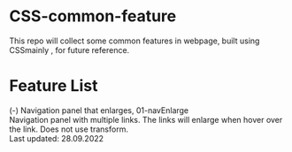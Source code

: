# CSS-common-feature
This repo will collect some common features in webpage, built using CSSmainly , for future reference.

# Feature List
(-) Navigation panel that enlarges, 01-navEnlarge   
Navigation panel with multiple links. The links will enlarge when hover over the link. Does not use transform.  
Last updated: 28.09.2022  